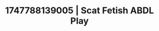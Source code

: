 ---
categories:
- Asian
- Passionate kisses
- Alt romance
- Voyeur fantasy
- Artistic nudes
image: /assets/images/1747788139005.jpg
layout: post
seo:
  description: Featured content with high-quality ABDL Play, Scat Fetish. HD images
    available.
  keywords: ABDL Play, Scat Fetish
  og_image: /assets/images/1747788139005.jpg
  schema_type: VisualArtwork
tags:
- ABDL Play
- '#1747788139005'
- Scat Fetish
title: 1747788139005 | Scat Fetish ABDL Play
---